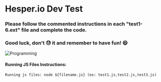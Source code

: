 # Hesper.io Dev Test

### Please follow the commented instructions in each "test1-6.ext" file and complete the code.

### Good luck, don't :sweat: it and remember to have fun! :smile:

![Programming](https://i.imgur.com/lz7hOlC.gif)

#### Running JS Files Instructions:

```
Running js files: node ${filename.js} (ex: test1.js,test2.js,test3.js)
```
